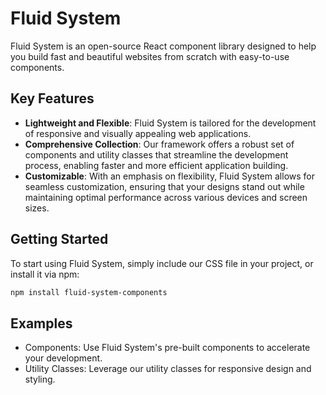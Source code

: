 # Fluid System

Fluid System is an open-source React component library designed to help you build fast and beautiful websites from scratch with easy-to-use components.

## Key Features

- **Lightweight and Flexible**: Fluid System is tailored for the development of responsive and visually appealing web applications.
- **Comprehensive Collection**: Our framework offers a robust set of components and utility classes that streamline the development process, enabling faster and more efficient application building.
- **Customizable**: With an emphasis on flexibility, Fluid System allows for seamless customization, ensuring that your designs stand out while maintaining optimal performance across various devices and screen sizes.

## Getting Started

To start using Fluid System, simply include our CSS file in your project, or install it via npm:

```bash
npm install fluid-system-components
```

## Examples

- Components: Use Fluid System's pre-built components to accelerate your development.
- Utility Classes: Leverage our utility classes for responsive design and styling.
